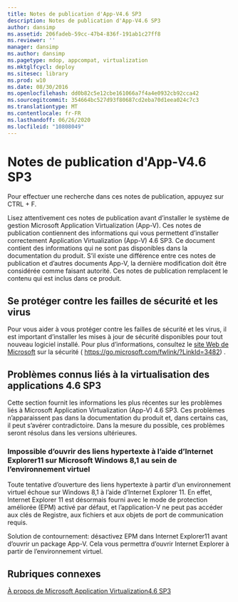```yaml
---
title: Notes de publication d'App-V4.6 SP3
description: Notes de publication d'App-V4.6 SP3
author: dansimp
ms.assetid: 206fadeb-59cc-47b4-836f-191ab1c27ff8
ms.reviewer: ''
manager: dansimp
ms.author: dansimp
ms.pagetype: mdop, appcompat, virtualization
ms.mktglfcycl: deploy
ms.sitesec: library
ms.prod: w10
ms.date: 08/30/2016
ms.openlocfilehash: dd0b82c5e12cbe161066a7f4a4e0932cb92cca42
ms.sourcegitcommit: 354664bc527d93f80687cd2eba70d1eea024c7c3
ms.translationtype: MT
ms.contentlocale: fr-FR
ms.lasthandoff: 06/26/2020
ms.locfileid: "10808049"
---
```

# Notes de publication d'App-V4.6 SP3


Pour effectuer une recherche dans ces notes de publication, appuyez sur CTRL + F.

Lisez attentivement ces notes de publication avant d’installer le système de gestion Microsoft Application Virtualization (App-V). Ces notes de publication contiennent des informations qui vous permettent d’installer correctement Application Virtualization (App-V) 4.6 SP3. Ce document contient des informations qui ne sont pas disponibles dans la documentation du produit. S’il existe une différence entre ces notes de publication et d’autres documents App-V, la dernière modification doit être considérée comme faisant autorité. Ces notes de publication remplacent le contenu qui est inclus dans ce produit.

## Se protéger contre les failles de sécurité et les virus


Pour vous aider à vous protéger contre les failles de sécurité et les virus, il est important d’installer les mises à jour de sécurité disponibles pour tout nouveau logiciel installé. Pour plus d’informations, consultez le [site Web de Microsoft](https://go.microsoft.com/fwlink/?LinkId=3482) sur la sécurité ( https://go.microsoft.com/fwlink/?LinkId=3482) .

## Problèmes connus liés à la virtualisation des applications 4.6 SP3


Cette section fournit les informations les plus récentes sur les problèmes liés à Microsoft Application Virtualization (App-V) 4.6 SP3. Ces problèmes n’apparaissent pas dans la documentation du produit et, dans certains cas, il peut s’avérer contradictoire. Dans la mesure du possible, ces problèmes seront résolus dans les versions ultérieures.

### Impossible d’ouvrir des liens hypertexte à l’aide d’Internet Explorer11 sur Microsoft Windows 8,1 au sein de l’environnement virtuel

Toute tentative d’ouverture des liens hypertexte à partir d’un environnement virtuel échoue sur Windows 8,1 à l’aide d’Internet Explorer 11. En effet, Internet Explorer 11 est désormais fourni avec le mode de protection améliorée (EPM) activé par défaut, et l’application-V ne peut pas accéder aux clés de Registre, aux fichiers et aux objets de port de communication requis.

Solution de contournement: désactivez EPM dans Internet Explorer11 avant d’ouvrir un package App-V. Cela vous permettra d’ouvrir Internet Explorer à partir de l’environnement virtuel.

## Rubriques connexes


[À propos de Microsoft Application Virtualization4.6 SP3](about-microsoft-application-virtualization-46-sp3.md)

 

 





